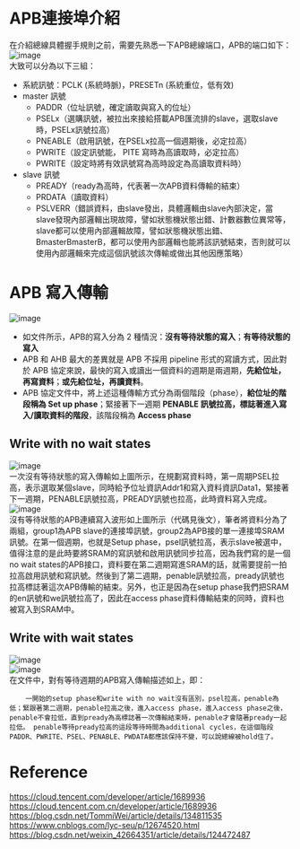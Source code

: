 # APB連接埠介紹
在介紹總線具體握手規則之前，需要先熟悉一下APB總線端口，APB的端口如下：
![image](https://github.com/user-attachments/assets/df62d5e5-4f5d-47be-8848-0883d0be88e9)  
大致可以分為以下三組：
* 系統訊號：PCLK (系統時脈)，PRESETn (系統重位，低有效)
* master 訊號
  * PADDR（位址訊號，確定讀取與寫入的位址）
  * PSELx（選購訊號，被拉出來接給搭載APB匯流排的slave，選取slave時，PSELx訊號拉高）
  * PNEABLE（啟用訊號，在PSELx拉高一個週期後，必定拉高）
  * PWRITE（設定訊號能， PITE 寫時為高讀取時，必定拉高）
  * PWRITE（設定時將有效訊號寫為高時設定為高讀取資料時）
* slave 訊號
  * PREADY（ready為高時，代表著一次APB資料傳輸的結束）
  * PRDATA（讀取資料）
  * PSLVERR（錯誤資料，由slave發出，具體邏輯由slave內部決定，當slave發現內部邏輯出現故障，譬如狀態機狀態出錯、計數器數位異常等，slave都可以​​使用內部邏輯故障，譬如狀態機狀態出錯、BmasterBmasterB，都可以使用內部邏輯也能將該訊號結束，否則就可以使用內部邏輯來完成這個訊號該次傳輸或做出其他因應策略）
# APB 寫入傳輸
![image](https://github.com/user-attachments/assets/98934dc7-6319-4ccf-99fd-8f67de8b4860)  
* 如文件所示，APB的寫入分為 2 種情況：**沒有等待狀態的寫入**；**有等待狀態的寫入**
* APB 和 AHB 最大的差異就是 APB 不採用 pipeline 形式的寫讀方式，因此對於 APB 協定來說，最快的寫入或讀出一個資料的週期是兩週期，**先給位址，再寫資料**；**或先給位址，再讀資料**。
* APB 協定文件中，將上述這種傳輸方式分為兩個階段（phase），**給位址的階段稱為 Set up phase**；緊接著下一週期 **PENABLE 訊號拉高，標誌著進入寫入/讀取資料的階段**，該階段稱為 **Access phase**
## Write with no wait states
![image](https://github.com/user-attachments/assets/f3511fed-7a0e-4cb9-b167-31de72b5dbca)  
一次沒有等待狀態的寫入傳輸如上圖所示，在規劃寫資料時，第一周期PSEL拉高，表示選取某個slave，同時給予位址資訊Addr1和寫入資料資訊Data1，緊接著下一週期，PENABLE訊號拉高，PREADY訊號也拉高，此時資料寫入完成。
![image](https://github.com/user-attachments/assets/4d5533c5-8e27-4cec-818e-d894fb0347ed)  
沒有等待狀態的APB連續寫入波形如上圖所示（代碼見後文），筆者將資料分為了兩組，group1為APB slave的連接埠訊號，group2為APB接的單一連接埠SRAM訊號。在第一個週期，也就是Setup phase，psel訊號拉高，表示slave被選中，值得注意的是此時要將SRAM的寫訊號和啟用訊號同步拉高，因為我們寫的是一個no wait states的APB接口，資料要在第二週期寫進SRAM的話，就需要提前一拍拉高啟用訊號和寫訊號。然後到了第二週期，penable訊號拉高，pready訊號也拉高標誌著這次APB傳輸的結束。另外，也正是因為在setup phase我們把SRAM的en訊號和we訊號拉高了，因此在access phase資料傳輸結束的同時，資料也被寫入到SRAM中。
## Write with wait states
![image](https://github.com/user-attachments/assets/bb1c8eeb-8714-4322-9092-2dfdc48fdc4f)  
![image](https://github.com/user-attachments/assets/b9d98834-7b49-4dea-916e-05a9cfa90ddc)  
在文件中，對有等待週期的APB寫入傳輸描述如上，即：

        一開始的setup phase和write with no wait沒有區別，psel拉高，penable為低；緊跟著第二週期，penable拉高之後，進入access phase，進入access phase之後，penable不會拉低，直到pready為高標誌著一次傳輸結束時，penable才會隨著pready一起拉低。 penable等待pready拉高的這段等待時間為additional cycles，在這個階段PADDR、PWRITE、PSEL、PENABLE、PWDATA都應該保持不變，可以說總線被hold住了。
# Reference
https://cloud.tencent.com/developer/article/1689936  
https://cloud.tencent.com.cn/developer/article/1689936  
https://blog.csdn.net/TommiWei/article/details/134811535  
https://www.cnblogs.com/lyc-seu/p/12674520.html  
https://blog.csdn.net/weixin_42664351/article/details/124472487  
